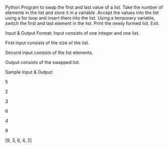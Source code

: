 Python Program to swap the first and last value of a list. Take the number of elements in the list and store it in a variable .Accept the values into the list using a for loop and insert them into the list. Using a temporary variable, switch the first and last element in the list. Print the newly formed list. Exit.

Input & Output Format:
Input consists of one integer and one list.

First input consists of the size of the list.

Second input consists of the list elements.

Output consists of the swapped list.

Sample Input & Output:

5

2

3

6

4

9


[9, 3, 6, 4, 2]


